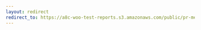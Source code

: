 ```yaml
---
layout: redirect
redirect_to: https://a8c-woo-test-reports.s3.amazonaws.com/public/pr-merge/36601/e2e/index.html
---
```

